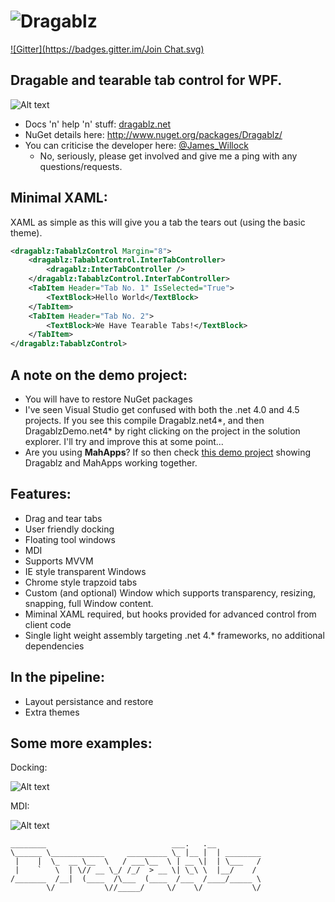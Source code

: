 ![Dragablz](https://dragablz.files.wordpress.com/2015/01/dragablztext22.png "Dragablz")
========
[![Gitter](https://badges.gitter.im/Join Chat.svg)](https://gitter.im/ButchersBoy/Dragablz?utm_source=badge&utm_medium=badge&utm_campaign=pr-badge&utm_content=badge)

## Dragable and tearable tab control for WPF.

![Alt text](http://dragablz.files.wordpress.com/2014/11/dragablztearout.gif "Demo shot")

- Docs 'n' help 'n' stuff: [dragablz.net](http://dragablz.net/)
- NuGet details here: http://www.nuget.org/packages/Dragablz/
- You can criticise the developer here: [@James_Willock](http://twitter.com/James_Willock)
  - No, seriously, please get involved and give me a ping with any questions/requests.

## Minimal XAML:

XAML as simple as this will give you a tab the tears out (using the basic theme).  

```xml
<dragablz:TabablzControl Margin="8">
    <dragablz:TabablzControl.InterTabController>
        <dragablz:InterTabController />
    </dragablz:TabablzControl.InterTabController>
    <TabItem Header="Tab No. 1" IsSelected="True">
        <TextBlock>Hello World</TextBlock>
    </TabItem>
    <TabItem Header="Tab No. 2">
        <TextBlock>We Have Tearable Tabs!</TextBlock>
    </TabItem>
</dragablz:TabablzControl>
```

## A note on the demo project:

- You will have to restore NuGet packages
- I've seen Visual Studio get confused with both the .net 4.0 and 4.5 projects.  If you see this compile Dragablz.net4*, and then DragablzDemo.net4* by right clicking on the project in the solution explorer.  I'll try and improve this at some point...
- Are you using **MahApps**?  If so then check [this demo project](https://github.com/ButchersBoy/DragablzMeetzMahApps) showing Dragablz and MahApps working together.

## Features:

- Drag and tear tabs
- User friendly docking
- Floating tool windows
- MDI
- Supports MVVM
- IE style transparent Windows
- Chrome style trapzoid tabs
- Custom (and optional) Window which supports transparency, resizing, snapping, full Window content.
- Miminal XAML required, but hooks provided for advanced control from client code
- Single light weight assembly targeting .net 4.* frameworks, no additional dependencies

## In the pipeline:

- Layout persistance and restore
- Extra themes

## Some more examples:

Docking:

![Alt text](http://dragablz.files.wordpress.com/2014/11/dockablzone1.gif "Docking demo")

MDI:

![Alt text](https://dragablz.files.wordpress.com/2015/01/mdidemo2.gif "MDI demo")

```
________                            ___.   .__          
\______ \____________     _________ \_ |__ |  | ________
 |    |  \_  __ \__  \   / ___\__  \ | __ \|  | \___   /
 |    `   \  | \// __ \_/ /_/  > __ \| \_\ \  |__/    / 
/_______  /__|  (____  /\___  (____  /___  /____/_____ \
        \/           \//_____/     \/    \/           \/
```
